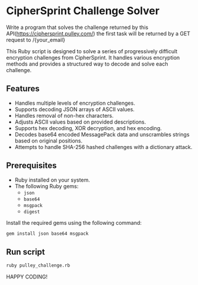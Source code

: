 # CipherSprint Challenge Solver

Write a program that solves the challenge returned by this API(<https://ciphersprint.pulley.com/>)
the first task will be returned by a GET request to /{your_email}

This Ruby script is designed to solve a series of progressively difficult encryption challenges from CipherSprint. It handles various encryption methods and provides a structured way to decode and solve each challenge.

## Features

- Handles multiple levels of encryption challenges.
- Supports decoding JSON arrays of ASCII values.
- Handles removal of non-hex characters.
- Adjusts ASCII values based on provided descriptions.
- Supports hex decoding, XOR decryption, and hex encoding.
- Decodes base64 encoded MessagePack data and unscrambles strings based on original positions.
- Attempts to handle SHA-256 hashed challenges with a dictionary attack.

## Prerequisites

- Ruby installed on your system.
- The following Ruby gems:
  - `json`
  - `base64`
  - `msgpack`
  - `digest`

Install the required gems using the following command:

```bash
gem install json base64 msgpack
```

## Run script

```bash
ruby pulley_challenge.rb
```

HAPPY CODING!
